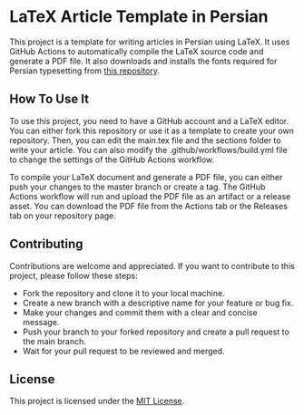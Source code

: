 # LaTeX Article Template in Persian

This project is a template for writing articles in Persian using LaTeX. It uses GitHub Actions to automatically compile the LaTeX source code and generate a PDF file. It also downloads and installs the fonts required for Persian typesetting from [this repository](https://github.com/MohammadRaziei/fonts).

## How To Use It

To use this project, you need to have a GitHub account and a LaTeX editor. You can either fork this repository or use it as a template to create your own repository. Then, you can edit the main.tex file and the sections folder to write your article. You can also modify the .github/workflows/build.yml file to change the settings of the GitHub Actions workflow.

To compile your LaTeX document and generate a PDF file, you can either push your changes to the master branch or create a tag. The GitHub Actions workflow will run and upload the PDF file as an artifact or a release asset. You can download the PDF file from the Actions tab or the Releases tab on your repository page.

## Contributing

Contributions are welcome and appreciated. If you want to contribute to this project, please follow these steps:

- Fork the repository and clone it to your local machine.
- Create a new branch with a descriptive name for your feature or bug fix.
- Make your changes and commit them with a clear and concise message.
- Push your branch to your forked repository and create a pull request to the main branch.
- Wait for your pull request to be reviewed and merged.


## License

This project is licensed under the [MIT License](LICENSE).

